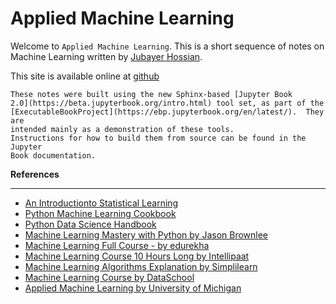 # Applied Machine Learning
Welcome to `Applied Machine Learning`. This is a short sequence of notes on Machine Learning written by [Jubayer Hossian](https://jhossain.me/).

This site is available online at [github](https://hossainlab.github.io/numpy/)


```{note}
These notes were built using the new Sphinx-based [Jupyter Book
2.0](https://beta.jupyterbook.org/intro.html) tool set, as part of the
[ExecutableBookProject](https://ebp.jupyterbook.org/en/latest/).  They are
intended mainly as a demonstration of these tools.
Instructions for how to build them from source can be found in the Jupyter
Book documentation.
```


**References** <hr>
* [An Introductionto Statistical Learning](https://faculty.marshall.usc.edu/gareth-james/ISL/ISLR%20Seventh%20Printing.pdf)
* [Python Machine Learning Cookbook](https://www.oreilly.com/library/view/python-machine-learning/9781786464477/)
* [Python Data Science Handbook](https://jakevdp.github.io/PythonDataScienceHandbook/)
* [Machine Learning Mastery with Python by Jason Brownlee](https://machinelearningmastery.com/)
* [Machine Learning Full Course - by edurekha](https://youtu.be/GwIo3gDZCVQ?list=PL9ooVrP1hQOHUfd-g8GUpKI3hHOwM_9Dn)
* [Machine Learning Course 10 Hours Long by Intellipaat](https://youtu.be/uOVhmOzX4VE)
* [Machine Learning Algorithms Explanation by Simplilearn](https://www.youtube.com/playlist?list=PLEiEAq2VkUULNa6MHQAZSOBxzB6HHFXj4)
* [Machine Learning Course by DataSchool](https://www.dataschool.io/ml-courses/)
* [Applied Machine Learning by University of Michigan](https://www.coursera.org/learn/python-machine-learning)
